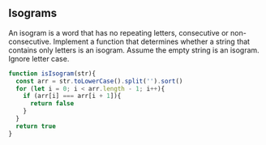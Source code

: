 ## Isograms

An isogram is a word that has no repeating letters, consecutive or non-consecutive. Implement a function that determines whether a string that contains only letters is an isogram. Assume the empty string is an isogram. Ignore letter case.

```javascript
function isIsogram(str){
  const arr = str.toLowerCase().split('').sort()
  for (let i = 0; i < arr.length - 1; i++){
    if (arr[i] === arr[i + 1]){
      return false
    }
  }
  return true
}
```
